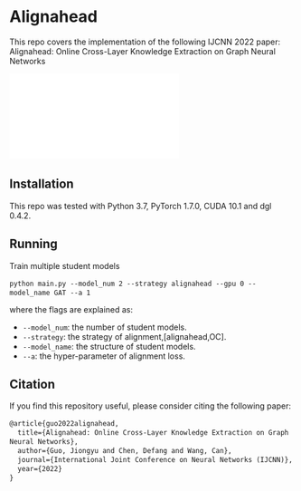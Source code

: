 # Alignahead

This repo covers the implementation of the following IJCNN 2022 paper:
Alignahead: Online Cross-Layer Knowledge Extraction on Graph Neural Networks

![Alignahead](./pic/Alignahead.pdf)

## Installation
This repo was tested with Python 3.7, PyTorch 1.7.0, CUDA 10.1 and dgl 0.4.2.

## Running
Train multiple student models
``` shell
python main.py --model_num 2 --strategy alignahead --gpu 0 --model_name GAT --a 1
```
where the flags are explained as:
* `--model_num`: the number of student models.
* `--strategy`: the strategy of alignment,[alignahead,OC].
* `--model_name`: the structure of student models.
* `--a`: the hyper-parameter of alignment loss.

## Citation
If you find this repository useful, please consider citing the following paper:
```
@article{guo2022alignahead,
  title={Alignahead: Online Cross-Layer Knowledge Extraction on Graph Neural Networks},
  author={Guo, Jiongyu and Chen, Defang and Wang, Can},
  journal={International Joint Conference on Neural Networks (IJCNN)},
  year={2022}
}

```
